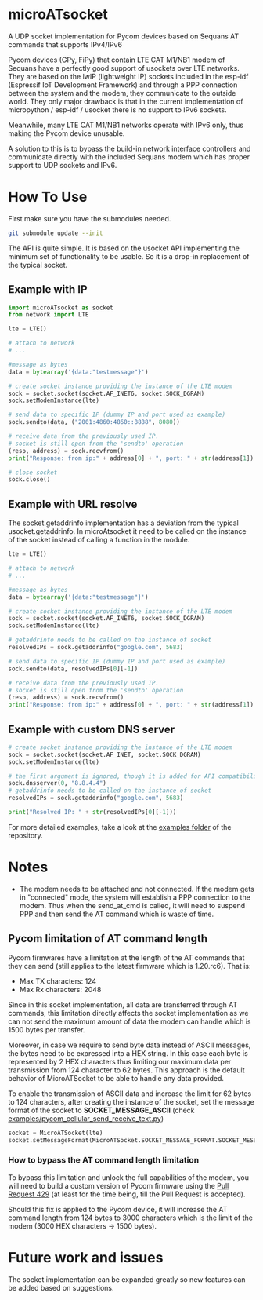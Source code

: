 # microATsocket
A UDP socket implementation for Pycom devices based on Sequans AT commands that supports IPv4/IPv6

Pycom devices (GPy, FiPy) that contain LTE CAT M1/NB1 modem of Sequans have a perfectly good support of usockets over LTE networks. They are based on the lwIP (lightweight IP) sockets included in the esp-idf (Espressif IoT Development Framework) and through a PPP connection between the system and the modem, they communicate to the outside world. They only major drawback is that in the current implementation of micropython / esp-idf / usocket there is no support to IPv6 sockets.

Meanwhile, many LTE CAT M1/NB1 networks operate with IPv6 only, thus making the Pycom device unusable.

A solution to this is to bypass the build-in network interface controllers and communicate directly with the included Sequans modem which has proper support to UDP sockets and IPv6.

# How To Use

First make sure you have the submodules needed.

```bash
git submodule update --init
```

The API is quite simple. It is based on the usocket API implementing the minimum set of functionality to be usable. So it is a drop-in replacement of the typical socket.

## Example with IP
```python
import microATsocket as socket
from network import LTE

lte = LTE()

# attach to network
# ...

#message as bytes
data = bytearray('{data:"testmessage"}')

# create socket instance providing the instance of the LTE modem
sock = socket.socket(socket.AF_INET6, socket.SOCK_DGRAM)
sock.setModemInstance(lte)

# send data to specific IP (dummy IP and port used as example)
sock.sendto(data, ("2001:4860:4860::8888", 8080))

# receive data from the previously used IP.
# socket is still open from the 'sendto' operation
(resp, address) = sock.recvfrom()
print("Response: from ip:" + address[0] + ", port: " + str(address[1]) + ", data: " + str(binascii.hexlify(bytearray(resp))))

# close socket
sock.close()

```

## Example with URL resolve

The socket.getaddrinfo implementation has a deviation from the typical usocket.getaddrinfo.
In microAtsocket it need to be called on the instance of the socket instead of calling a function in the module.

```python
lte = LTE()

# attach to network
# ...

#message as bytes
data = bytearray('{data:"testmessage"}')

# create socket instance providing the instance of the LTE modem
sock = socket.socket(socket.AF_INET6, socket.SOCK_DGRAM)
sock.setModemInstance(lte)

# getaddrinfo needs to be called on the instance of socket
resolvedIPs = sock.getaddrinfo("google.com", 5683)

# send data to specific IP (dummy IP and port used as example)
sock.sendto(data, resolvedIPs[0][-1])

# receive data from the previously used IP.
# socket is still open from the 'sendto' operation
(resp, address) = sock.recvfrom()
print("Response: from ip:" + address[0] + ", port: " + str(address[1]) + ", data: " + str(binascii.hexlify(bytearray(resp))))

```

## Example with custom DNS server

```python
# create socket instance providing the instance of the LTE modem
sock = socket.socket(socket.AF_INET, socket.SOCK_DGRAM)
sock.setModemInstance(lte)

# the first argument is ignored, though it is added for API compatibility
sock.dnsserver(0, "8.8.4.4")
# getaddrinfo needs to be called on the instance of socket
resolvedIPs = sock.getaddrinfo("google.com", 5683)

print("Resolved IP: " + str(resolvedIPs[0][-1]))
```

For more detailed examples, take a look at the [examples folder](https://github.com/insighio/microATsocket/tree/master/examples) of the repository.

# Notes

* The modem needs to be attached and not connected. If the modem gets in "connected" mode, the system will establish a PPP connection to the modem. Thus when the send_at_cmd is called, it will need to suspend PPP and then send the AT command which is waste of time.

## Pycom limitation of AT command length

Pycom firmwares have a limitation at the length of the AT commands that they can send (still applies to the latest firmware which is 1.20.rc6).
That is:
* Max TX characters: 124
* Max Rx characters: 2048

Since in this socket implementation, all data are transferred through AT commands, this limitation directly affects the socket implementation as we can not send the maximum amount of data the modem can handle which is 1500 bytes per transfer.

Moreover, in case we require to send byte data instead of ASCII messages, the bytes need to be expressed into a HEX string. In this case each byte is represented by 2 HEX characters thus limiting our maximum data per transmission from 124 character to 62 bytes. This approach is the default behavior of MicroATSocket to be able to handle any data provided.

To enable the transmission of ASCII data and increase the limit for 62 bytes to 124 characters, after creating the instance of the socket, set the message format of the socket to **SOCKET_MESSAGE_ASCII** (check [examples/pycom_cellular_send_receive_text.py](https://github.com/insighio/microATsocket/blob/master/examples/pycom_cellular_send_receive_text.py))

```python
socket = MicroATSocket(lte)
socket.setMessageFormat(MicroATSocket.SOCKET_MESSAGE_FORMAT.SOCKET_MESSAGE_ASCII)
```

### How to bypass the AT command length limitation

To bypass this limitation and unlock the full capabilities of the modem, you will need to build a custom version of Pycom firmware using the [Pull Request 429](https://github.com/pycom/pycom-micropython-sigfox/pull/429) (at least for the time being, till the Pull Request is accepted).

Should this fix is applied to the Pycom device, it will increase the AT command length from 124 bytes to 3000 characters which is the limit of the modem (3000 HEX characters -> 1500 bytes).

# Future work and issues

The socket implementation can be expanded greatly so new features can be added based on suggestions.
